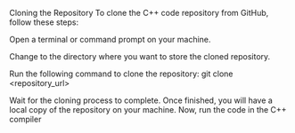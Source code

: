 Cloning the Repository
To clone the C++ code repository from GitHub, follow these steps:

Open a terminal or command prompt on your machine.

Change to the directory where you want to store the cloned repository.

Run the following command to clone the repository:
git clone <repository_url>

Wait for the cloning process to complete. Once finished, you will have a local copy of the repository on your machine.
Now, run the code in the C++ compiler
